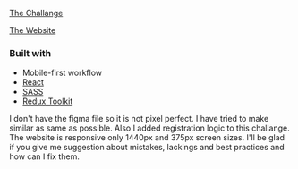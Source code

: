 [The Challange](https://www.frontendmentor.io/challenges/password-generator-app-Mr8CLycqjh) 

[The Website](https://product-list5039.netlify.app/)

### Built with

- Mobile-first workflow
- [React](https://reactjs.org/)
- [SASS](https://sass-lang.com/)
- [Redux Toolkit](https://redux-toolkit.js.org/)

I don't have the figma file so it is not pixel perfect. I have tried to make similar as same as possible. Also I added registration logic to this challange. The website is responsive only 1440px and 375px screen sizes. I'll be glad if you give me suggestion about mistakes, lackings and best practices and how can I fix them.
